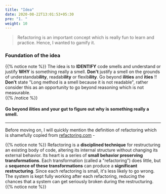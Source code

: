 ```yaml
---
title: "Idea"
date: 2020-08-22T13:01:53+05:30
pre: "1. "
weight: 10
---
```


> Refactoring is an important concept which is really fun to learn and practice. Hence, I wanted to gamify it.


### Foundation of the idea 

{{% notice note %}} 
The idea is to **IDENTIFY** code smells and understand or justify **WHY** is something really a smell. 
**Don't** justify a smell on the grounds of understandab**ility**, readab**ility** or flexib**ility**. Go beyond **ilities** and **ities** !! 
**Don't** state "Long method is a smell because it is not readable", rather consider this as an opportunity to go beyond reasoning which is not measurable.   
{{% /notice %}}
 
#### Go beyond ilities and your gut to figure out why is something really a smell.

---

Before moving on, I will quickly mention the definition of refactoring which is shamefully copied from [refactoring.com](https://refactoring.com) - 

{{% notice note %}} 
Refactoring is a **disciplined technique** for restructuring an existing body of code, altering its internal structure without changing its external behavior. Its heart is a series of **small behavior preserving transformations**. Each transformation (called a "refactoring") does little, but a **sequence of these transformations** can produce a **significant restructuring**. Since each refactoring is small, it's less likely to go wrong. The system is kept fully working after each refactoring, reducing the chances that a system can get seriously broken during the restructuring.
{{% notice note %}} 
